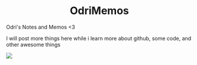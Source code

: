 
<h1 align="center"> OdriMemos </h1>
Odri's Notes and Memos &lt;3

I will post more things here while i learn more about github, some code, and other awesome things

<p align="center">
  <![]img src="giphy.com" alt="(https://media.giphy.com/media/dz1b117ztVkHBG6b6p/giphy.gif)" />
</p>

![](https://media.giphy.com/media/dz1b117ztVkHBG6b6p/giphy.gif)

